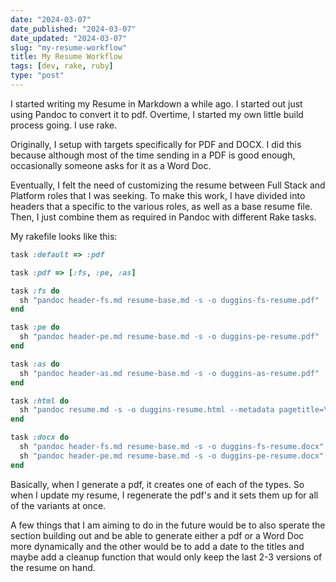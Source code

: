 ```yaml
---
date: "2024-03-07"
date_published: "2024-03-07"
date_updated: "2024-03-07"
slug: "my-resume-workflow"
title: My Resume Workflow
tags: [dev, rake, ruby]
type: "post"
---
```

I started writing my Resume in Markdown a while ago.  I started out just using Pandoc to convert it to pdf.  Overtime, I started my own little
build process going.  I use rake.

Originally, I setup with targets specifically for PDF and DOCX. I did this because although most of the time sending in a PDF is good enough,
occasionally someone asks for it as a Word Doc.

Eventually, I felt the need of customizing the resume between Full Stack and Platform roles that I was seeking.  To make this work, I have divided into
headers that a specific to the various roles, as well as a base resume file. Then, I just combine them as required in Pandoc with different Rake tasks.

My rakefile looks like this:

```ruby
task :default => :pdf

task :pdf => [:fs, :pe, :as]

task :fs do
  sh "pandoc header-fs.md resume-base.md -s -o duggins-fs-resume.pdf"
end

task :pe do
  sh "pandoc header-pe.md resume-base.md -s -o duggins-pe-resume.pdf"
end

task :as do
  sh "pandoc header-as.md resume-base.md -s -o duggins-as-resume.pdf"
end

task :html do
  sh "pandoc resume.md -s -o duggins-resume.html --metadata pagetitle=\"David Duggins Resume\""
end

task :docx do
  sh "pandoc header-fs.md resume-base.md -s -o duggins-fs-resume.docx"
  sh "pandoc header-pe.md resume-base.md -s -o duggins-pe-resume.docx"
end
```

Basically, when I generate a pdf, it creates one of each of the types.  So when I update my resume, I regenerate the pdf's and it sets them up for all of the variants at once.

A few things that I am aiming to do in the future would be to also sperate the section building out and be able to generate either a pdf or a Word Doc more dynamically and the other would be
to add a date to the titles and maybe add a cleanup function that would only keep the last 2-3 versions of the resume on hand.
